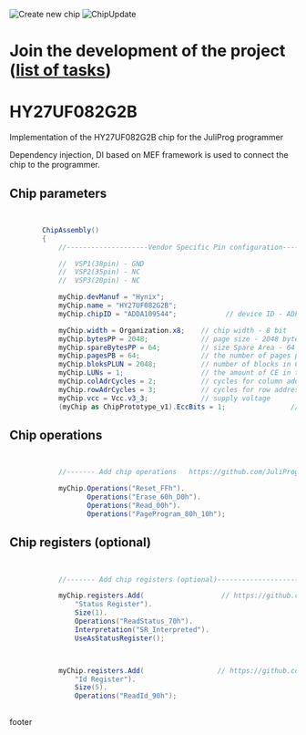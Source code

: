 ![Create new chip](https://github.com/JuliProg/HY27UF082G2B/workflows/Create%20new%20chip/badge.svg?event=repository_dispatch)
![ChipUpdate](https://github.com/JuliProg/HY27UF082G2B/workflows/ChipUpdate/badge.svg)
# Join the development of the project ([list of tasks](https://github.com/users/JuliProg/projects/1))


# HY27UF082G2B
Implementation of the HY27UF082G2B chip for the JuliProg programmer

Dependency injection, DI based on MEF framework is used to connect the chip to the programmer.

<section class = "listing">

# Chip parameters
```c#


        ChipAssembly()
        {
            //--------------------Vendor Specific Pin configuration---------------------------

            //  VSP1(38pin) - GND    
            //  VSP2(35pin) - NC
            //  VSP3(20pin) - NC

            myChip.devManuf = "Hynix";
            myChip.name = "HY27UF082G2B";
            myChip.chipID = "ADDA109544";            // device ID - ADh 73h (HY27UF082G2B.pdf page 30)

            myChip.width = Organization.x8;    // chip width - 8 bit
            myChip.bytesPP = 2048;             // page size - 2048 byte
            myChip.spareBytesPP = 64;          // size Spare Area - 64 byte
            myChip.pagesPB = 64;               // the number of pages per block - 64 
            myChip.bloksPLUN = 2048;           // number of blocks in CE - 2048
            myChip.LUNs = 1;                   // the amount of CE in the chip
            myChip.colAdrCycles = 2;           // cycles for column addressing
            myChip.rowAdrCycles = 3;           // cycles for row addressing 
            myChip.vcc = Vcc.v3_3;             // supply voltage
            (myChip as ChipPrototype_v1).EccBits = 1;                // required Ecc bits for each 512 bytes

```
# Chip operations
```c#


            //------- Add chip operations   https://github.com/JuliProg/Wiki#command-set----------------------------------------------------

            myChip.Operations("Reset_FFh").
                   Operations("Erase_60h_D0h").
                   Operations("Read_00h").
                   Operations("PageProgram_80h_10h");

```
# Chip registers (optional)
```c#


            //------- Add chip registers (optional)----------------------------------------------------

            myChip.registers.Add(                   // https://github.com/JuliProg/Wiki/wiki/StatusRegister
                "Status Register").
                Size(1).
                Operations("ReadStatus_70h").
                Interpretation("SR_Interpreted").
                UseAsStatusRegister();



            myChip.registers.Add(                  // https://github.com/JuliProg/Wiki/wiki/ID-Register
                "Id Register").
                Size(5).
                Operations("ReadId_90h");               
                

```
</section>














footer
